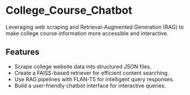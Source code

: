 # College_Course_Chatbot
Leveraging web scraping and Retrieval-Augmented Generation (RAG) to make college course information more accessible and interactive.

## Features
- Scrape college website data into structured JSON files.
- Create a FAISS-based retriever for efficient content searching.
- Use RAG pipelines with FLAN-T5 for intelligent query responses.
- Build a user-friendly chatbot interface for interactive queries.

